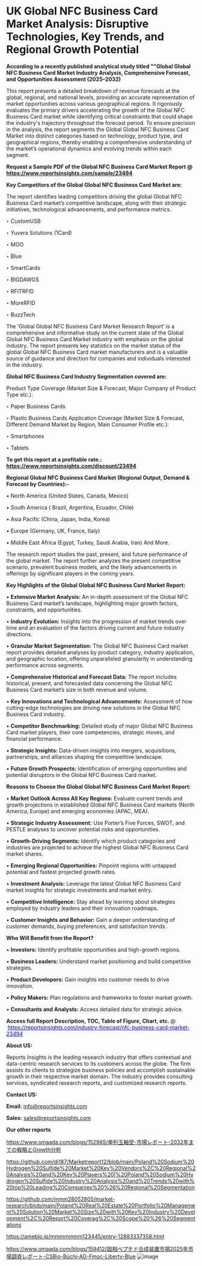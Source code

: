 # UK Global NFC Business Card Market Analysis: Disruptive Technologies, Key Trends, and Regional Growth Potential

<strong>According to a recently published analytical study titled ""Global Global NFC Business Card Market Industry Analysis, Comprehensive Forecast, and Opportunities Assessment (2025–2032)</strong>

This report presents a detailed breakdown of revenue forecasts at the global, regional, and national levels, providing an accurate representation of market opportunities across various geographical regions. It rigorously evaluates the primary drivers accelerating the growth of the Global NFC Business Card market while identifying critical constraints that could shape the industry's trajectory throughout the forecast period. To ensure precision in the analysis, the report segments the Global Global NFC Business Card Market into distinct categories based on technology, product type, and geographical regions, thereby enabling a comprehensive understanding of the market’s operational dynamics and evolving trends within each segment.

<strong>Request a Sample PDF of the Global NFC Business Card Market Report </strong><strong>@<a href=https://www.reportsinsights.com/sample/23494 style=color:#0000ff;> https://www.reportsinsights.com/sample/23494</a></strong></font>

<strong>Key Competitors of the Global Global NFC Business Card Market are:</strong>

The report identifies leading competitors driving the global Global NFC Business Card market’s competitive landscape, along with their strategic initiatives, technological advancements, and performance metrics.

‣ CustomUSB

‣ Yuvera Solutions (1Card)

‣ MOO

‣ Blue

‣ SmartCards

‣ BIGDAWGS

‣ RFITRFID

‣ MoreRFID

‣ BuzzTech

The ‘Global Global NFC Business Card Market Research Report’ is a comprehensive and informative study on the current state of the Global Global NFC Business Card Market industry with emphasis on the global industry. The report presents key statistics on the market status of the global Global NFC Business Card market manufacturers and is a valuable source of guidance and direction for companies and individuals interested in the industry.

<strong>Global NFC Business Card Industry Segmentation covered are:</strong>

Product Type Coverage (Market Size & Forecast, Major Company of Product Type etc.):

‣ Paper Business Cards

‣ Plastic Business Cards
Application Coverage (Market Size & Forecast, Different Demand Market by Region, Main Consumer Profile etc.):

‣ Smartphones

‣ Tablets

<strong>To get this report at a profitable rate.: <a href=https://www.reportsinsights.com/discount/23494 style=color:#0000ff;>https://www.reportsinsights.com/discount/23494</a></strong></font>

<strong>Regional Global NFC Business Card Market (Regional Output, Demand &amp; Forecast by Countries):-</strong>

• North America (United States, Canada, Mexico)

• South America ( Brazil, Argentina, Ecuador, Chile)

• Asia Pacific (China, Japan, India, Korea)

• Europe (Germany, UK, France, Italy)

• Middle East Africa (Egypt, Turkey, Saudi Arabia, Iran) And More.

The research report studies the past, present, and future performance of the global market. The report further analyzes the present competitive scenario, prevalent business models, and the likely advancements in offerings by significant players in the coming years.

<strong>Key Highlights of the Global Global NFC Business Card Market Report:</strong>

• <strong>Extensive Market Analysis:</strong> An in-depth assessment of the Global NFC Business Card market’s landscape, highlighting major growth factors, constraints, and opportunities.

• <strong>Industry Evolution:</strong> Insights into the progression of market trends over time and an evaluation of the factors driving current and future industry directions.

• <strong>Granular Market Segmentation:</strong> The Global NFC Business Card market report provides detailed analyses by product category, industry application, and geographic location, offering unparalleled granularity in understanding performance across segments.

• <strong>Comprehensive Historical and Forecast Data:</strong> The report includes historical, present, and forecasted data concerning the Global NFC Business Card market’s size in both revenue and volume.

• <strong>Key Innovations and Technological Advancements:</strong> Assessment of how cutting-edge technologies are driving new solutions in the Global NFC Business Card industry.

• <strong>Competitor Benchmarking:</strong> Detailed study of major Global NFC Business Card market players, their core competencies, strategic moves, and financial performance.

• <strong>Strategic Insights:</strong> Data-driven insights into mergers, acquisitions, partnerships, and alliances shaping the competitive landscape.

• <strong>Future Growth Prospects:</strong> Identification of emerging opportunities and potential disruptors in the Global NFC Business Card market.

<strong>Reasons to Choose the Global Global NFC Business Card Market Report:</strong>

• <strong>Market Outlook Across All Key Regions:</strong> Evaluate current trends and growth projections in established Global NFC Business Card markets (North America, Europe) and emerging economies (APAC, MEA).

• <strong>Strategic Industry Assessment:</strong> Use Porter’s Five Forces, SWOT, and PESTLE analyses to uncover potential risks and opportunities.

• <strong>Growth-Driving Segments:</strong> Identify which product categories and industries are projected to achieve the highest Global NFC Business Card market shares.

• <strong>Emerging Regional Opportunities:</strong> Pinpoint regions with untapped potential and fastest projected growth rates.

• <strong>Investment Analysis:</strong> Leverage the latest Global NFC Business Card market insights for strategic investments and market entry.

• <strong>Competitive Intelligence:</strong> Stay ahead by learning about strategies employed by industry leaders and their innovation roadmaps.

• <strong>Customer Insights and Behavior:</strong> Gain a deeper understanding of customer demands, buying preferences, and satisfaction trends.

<strong>Who Will Benefit from the Report?</strong>

• <strong>Investors:</strong> Identify profitable opportunities and high-growth regions.

• <strong>Business Leaders:</strong> Understand market positioning and build competitive strategies.

• <strong>Product Developers:</strong> Gain insights into customer needs to drive innovation.

• <strong>Policy Makers:</strong> Plan regulations and frameworks to foster market growth.

• <strong>Consultants and Analysts:</strong> Access detailed data for strategic advice.
</ul>
<strong>Access full Report Description, TOC, Table of Figure, Chart, etc. </strong>@  <a href=https://reportsinsights.com/industry-forecast/nfc-business-card-market-23494 style=color:#0000ff;>https://reportsinsights.com/industry-forecast/nfc-business-card-market-23494</a></font>

<strong><strong>About US</strong>:</strong>

Reports Insights is the leading research industry that offers contextual and data-centric research services to its customers across the globe. The firm assists its clients to strategize business policies and accomplish sustainable growth in their respective market domain. The industry provides consulting services, syndicated research reports, and customized research reports.

<strong>Contact US:</strong>

<p class=""""><b>Email:</b> <a href=mailto:info@reportsinsights.com>info@reportsinsights.com</a></p>
<p class=""""><b>Sales:</b> <a href=mailto:sales@reportsinsights.com>sales@reportsinsights.com</a></p>

<strong>Our other reports</strong>

<a href=https://www.omaada.com/blogs/152965/単列玉軸受-市場レポート-2032年までの戦略とGrowth分析>https://www.omaada.com/blogs/152965/単列玉軸受-市場レポート-2032年までの戦略とGrowth分析</a>

<a href=https://github.com/di187/Marketreport12/blob/main/Poland%20Sodium%20Hydrogen%20Sulfide%20Market%20Key%20Vendors%2C%20Regional%20Analysis%20and%20Key%20Players%20|%20Poland%20Sodium%20Hydrogen%20Sulfide%20Industry%20Analysis%20and%20Trends%20with%20top%20Leading%20Companies%20%26%20Regional%20Segmentation>https://github.com/di187/Marketreport12/blob/main/Poland%20Sodium%20Hydrogen%20Sulfide%20Market%20Key%20Vendors%2C%20Regional%20Analysis%20and%20Key%20Players%20|%20Poland%20Sodium%20Hydrogen%20Sulfide%20Industry%20Analysis%20and%20Trends%20with%20top%20Leading%20Companies%20%26%20Regional%20Segmentation</a>

<a href=https://github.com/mmm28052805/market-research/blob/main/Poland%20Real%20Estate%20Portfolio%20Management%20Solution%20Market%20Size%20with%20Key%20Industry%20Development%2C%20Report%20Coverag%2C%20Scope%20%26%20Segmentations>https://github.com/mmm28052805/market-research/blob/main/Poland%20Real%20Estate%20Portfolio%20Management%20Solution%20Market%20Size%20with%20Key%20Industry%20Development%2C%20Report%20Coverag%2C%20Scope%20%26%20Segmentations</a>

<a href=https://ameblo.jp/mmmmmmm123445/entry-12883337358.html>https://ameblo.jp/mmmmmmm123445/entry-12883337358.html</a>

<a href=https://www.omaada.com/blogs/159412/固相ペプチド合成装置市場2025年市場調査レポート-CSBio-Büchi-AG-Fmoc-Liberty-Blue>https://www.omaada.com/blogs/159412/固相ペプチド合成装置市場2025年市場調査レポート-CSBio-Büchi-AG-Fmoc-Liberty-Blue</a>
![image](https://github.com/user-attachments/assets/f09d19eb-7759-4fad-9553-fe3dc6062362)
